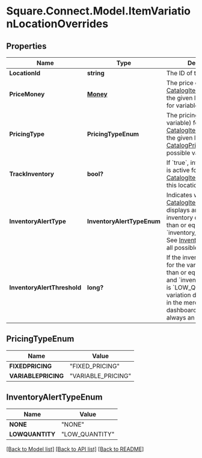 # Square.Connect.Model.ItemVariationLocationOverrides
## Properties

Name | Type | Description | Notes
------------ | ------------- | ------------- | -------------
**LocationId** | **string** | The ID of the location. | [optional] 
**PriceMoney** | [**Money**](Money.md) | The price of the [CatalogItemVariation](#type-catalogitemvariation) at the given location, or blank for variable pricing. | [optional] 
**PricingType** | **PricingTypeEnum** | The pricing type (fixed or variable) for the [CatalogItemVariation](#type-catalogitemvariation) at the given location. See [CatalogPricingType](#type-catalogpricingtype) for all possible values. | [optional] 
**TrackInventory** | **bool?** | If &#x60;true&#x60;, inventory tracking is active for the [CatalogItemVariation](#type-catalogitemvariation) at this location. | [optional] 
**InventoryAlertType** | **InventoryAlertTypeEnum** | Indicates whether the [CatalogItemVariation](#type-catalogitemvariation) displays an alert when its inventory quantity is less than or equal to its &#x60;inventory_alert_threshold&#x60;. See [InventoryAlertType](#type-inventoryalerttype) for all possible values. | [optional] 
**InventoryAlertThreshold** | **long?** | If the inventory quantity for the variation is less than or equal to this value and &#x60;inventory_alert_type&#x60; is &#x60;LOW_QUANTITY&#x60;, the variation displays an alert in the merchant dashboard.  This value is always an integer. | [optional] 


## PricingTypeEnum

Name | Value
------------ | -------------
**FIXEDPRICING** | "FIXED_PRICING"
**VARIABLEPRICING** | "VARIABLE_PRICING"


## InventoryAlertTypeEnum

Name | Value
------------ | -------------
**NONE** | "NONE"
**LOWQUANTITY** | "LOW_QUANTITY"



[[Back to Model list]](../README.md#documentation-for-models) [[Back to API list]](../README.md#documentation-for-api-endpoints) [[Back to README]](../README.md)

